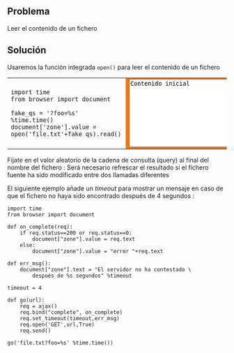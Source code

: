 Problema
--------

Leer el contenido de un fichero


Solución
--------

Usaremos la función integrada `open()` para leer el contenido de un fichero

<table width="100%">
<tr>
<td style="width:40%;padding-right:10px;">

```exec
import time
from browser import document

fake_qs = '?foo=%s' %time.time()
document['zone'].value = open('file.txt'+fake_qs).read()
```

</td>
<td style="background-color:#FF7400;text-align:center;">
<textarea id="zone" rows=10 cols=40>Contenido inicial</textarea>
</td>
</tr>
</table>


Fíjate en el valor aleatorio de la cadena de consulta (query) al final del 
nombre del fichero : Será necesario refrescar el resultado si el fichero 
fuente ha sido modificado entre dos llamadas diferentes

El siguiente ejemplo añade un *timeout* para mostrar un mensaje en caso de 
que el fichero no haya sido encontrado después de 4 segundos :

```exec
import time
from browser import document

def on_complete(req):
    if req.status==200 or req.status==0:
        document["zone"].value = req.text
    else:
        document["zone"].value = "error "+req.text

def err_msg():
    document["zone"].text = "El servidor no ha contestado \
        después de %s segundos" %timeout

timeout = 4

def go(url):
    req = ajax()
    req.bind("complete", on_complete)
    req.set_timeout(timeout,err_msg)
    req.open('GET',url,True)
    req.send()

go('file.txt?foo=%s' %time.time())
```